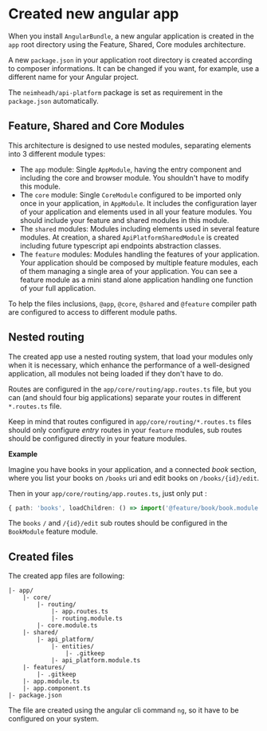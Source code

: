 # Created new angular app

When you install `AngularBundle`, a new angular application is created in the
`app` root directory using the Feature, Shared, Core modules architecture.

A new `package.json` in your application root directory is created according
to composer informations. It can be changed if you want, for example, use a
different name for your Angular project.

The `neimheadh/api-platform` package is set as requirement in the `package.json`
automatically.

## Feature, Shared and Core Modules

This architecture is designed to use nested modules, separating elements into 3
different module types:

* The `app` module: Single `AppModule`, having the entry component and including
  the core and browser module. You shouldn't have to modify this module.
* The `core` module: Single `CoreModule` configured to be imported only once in
  your application, in `AppModule`. It includes the configuration layer of your
  application and elements used in all your feature modules. You should include
  your feature and shared modules in this module.
* The `shared` modules: Modules including elements used in several feature
  modules. At creation, a shared `ApiPlatformSharedModule` is created including
  future typescript api endpoints abstraction classes.
* The `feature` modules: Modules handling the features of your application. Your
  application should be composed by multiple feature modules, each of them
  managing a single area of your application. You can see a feature module as
  a mini stand alone application handling one function of your full application.

To help the files inclusions, `@app`, `@core`, `@shared` and `@feature` compiler
path are configured to access to different module paths.

## Nested routing

The created app use a nested routing system, that load your modules only
when it is necessary, which enhance the performance of a well-designed
application, all modules not being loaded if they don't have to do.

Routes are configured in the `app/core/routing/app.routes.ts` file, but you can
(and should four big applications) separate your routes in different
`*.routes.ts` file.

Keep in mind that routes configured in `app/core/routing/*.routes.ts` files
should only configure *entry* routes in your `feature` modules, sub routes
should be configured directly in your feature modules.

**Example**

Imagine you have books in your application, and a connected *book* section,
where you list your books on `/books` uri and edit books on `/books/{id}/edit`.

Then in your `app/core/routing/app.routes.ts`, just only put :

```typescript
{ path: 'books', loadChildren: () => import('@feature/book/book.module').then(m => m.BookModule) }
```

The `books` `/` and `/{id}/edit` sub routes should be configured in the
`BookModule` feature module.

## Created files

The created app files are following:

```
|- app/
    |- core/
        |- routing/
            |- app.routes.ts  
            |- routing.module.ts    
        |- core.module.ts
    |- shared/
        |- api_platform/  
            |- entities/  
                |- .gitkeep  
            |- api_platform.module.ts  
    |- features/
        |- .gitkeep  
    |- app.module.ts
    |- app.component.ts
|- package.json  
```

The file are created using the angular cli command `ng`, so it have to be
configured on your system.
